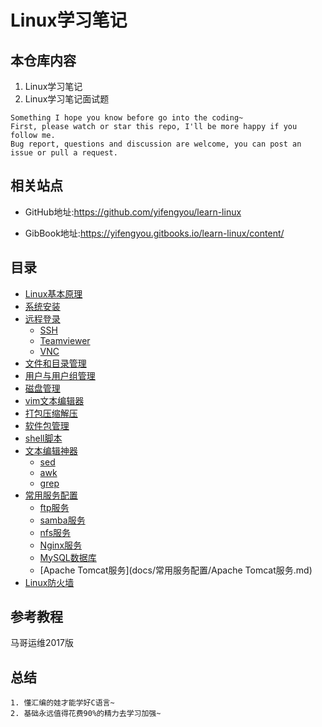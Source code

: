 
# Linux学习笔记

## 本仓库内容

1. Linux学习笔记
2. Linux学习笔记面试题

```
Something I hope you know before go into the coding~
First, please watch or star this repo, I'll be more happy if you follow me.
Bug report, questions and discussion are welcome, you can post an issue or pull a request.
```


## 相关站点

* GitHub地址:<https://github.com/yifengyou/learn-linux>

* GibBook地址:<https://yifengyou.gitbooks.io/learn-linux/content/>

## 目录

* [Linux基本原理](docs/Linux基本原理/Linux基本原理.md)
* [系统安装](docs/系统安装/系统安装.md)
* [远程登录](docs/远程登录/远程登录.md)
    * [SSH](docs/远程登录/SSH.md)
    * [Teamviewer](docs/远程登录/Teamviewer.md)
    * [VNC](docs/远程登录/VNC.md)
* [文件和目录管理](docs/文件和目录管理/文件和目录管理.md)
* [用户与用户组管理](docs/用户与用户组管理/用户与用户组管理.md)
* [磁盘管理](docs/磁盘管理/磁盘管理.md)
* [vim文本编辑器](docs/vim文本编辑器/vim文本编辑器.md)
* [打包压缩解压](docs/打包压缩解压/打包压缩解压.md)
* [软件包管理](docs/软件包管理/软件包管理.md)
* [shell脚本](docs/shell脚本/shell脚本.md)
* [文本编辑神器](docs/文本编辑神器/文本编辑神器.md)
    * [sed](docs/文本编辑神器/sed.md)
    * [awk](docs/文本编辑神器/awk.md)
    * [grep](docs/文本编辑神器/grep.md)
* [常用服务配置](docs/常用服务配置/常用服务配置.md)
    * [ftp服务](docs/常用服务配置/ftp服务.md)
    * [samba服务](docs/常用服务配置/samba服务.md)
    * [nfs服务](docs/常用服务配置/nfs服务.md)
    * [Nginx服务](docs/常用服务配置/Nginx服务.md)
    * [MySQL数据库](docs/常用服务配置/MySQL数据库.md)
    * [Apache Tomcat服务](docs/常用服务配置/Apache Tomcat服务.md)
* [Linux防火墙](docs/Linux防火墙/Linux防火墙.md)

## 参考教程

马哥运维2017版


## 总结

```
1. 懂汇编的娃才能学好C语言~
2. 基础永远值得花费90%的精力去学习加强~
```
